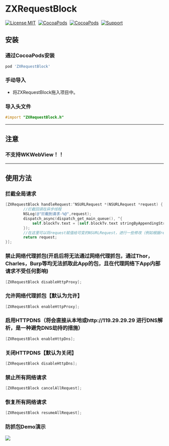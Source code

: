 # ZXRequestBlock
[![License MIT](https://img.shields.io/badge/license-MIT-green.svg?style=flat)](https://raw.githubusercontent.com/smilezxlee/ZXRequestBlock/master/LICENSE)&nbsp;
[![CocoaPods](http://img.shields.io/cocoapods/v/ZXRequestBlock.svg?style=flat)](http://cocoapods.org/?q=ZXRequestBlock)&nbsp;
[![CocoaPods](http://img.shields.io/cocoapods/p/ZXRequestBlock.svg?style=flat)](http://cocoapods.org/?q=ZXRequestBlock)&nbsp;
[![Support](https://img.shields.io/badge/support-iOS%208.0%2B%20-blue.svg?style=flat)](https://www.apple.com/nl/ios/)&nbsp;
## 安装
### 通过CocoaPods安装
```ruby
pod 'ZXRequestBlock'
```
### 手动导入
* 将ZXRequestBlock拖入项目中。

### 导入头文件
```objective-c
#import "ZXRequestBlock.h"
```
***

## 注意

### 不支持WKWebView！！

***

## 使用方法

### 拦截全局请求
```objective-c
[ZXRequestBlock handleRequest:^NSURLRequest *(NSURLRequest *request) {
        //拦截回调在异步线程
        NSLog(@"拦截到请求-%@",request);
        dispatch_async(dispatch_get_main_queue(), ^{
            self.blockTv.text = [self.blockTv.text stringByAppendingString:[NSString stringWithFormat:@"拦截到请求--%@\n",request]];
        });
        //在这里可以将request赋值给可变的NSURLRequest，进行一些修改（例如根据request的url过滤单独对一些请求的请求体进行修改等）然后再return，达到修改request的目的。
        return request;
}];
```
### 禁止网络代理抓包(开启后将无法通过网络代理抓包，通过Thor，Charles，Burp等均无法抓取此App的包，且在代理网络下App内部请求不受任何影响)
```objective-c
[ZXRequestBlock disableHttpProxy];
```
### 允许网络代理抓包【默认为允许】
```objective-c
[ZXRequestBlock enableHttpProxy];
```
### 启用HTTPDNS（将会直接从本地或http://119.29.29.29 进行DNS解析，是一种避免DNS劫持的措施）
```objective-c
[ZXRequestBlock enableHttpDns];
```
### 关闭HTTPDNS【默认为关闭】
```objective-c
[ZXRequestBlock disableHttpDns];
```
### 禁止所有网络请求
```objective-c
[ZXRequestBlock cancelAllRequest];
```
### 恢复所有网络请求
```objective-c
[ZXRequestBlock resumeAllRequest];
```
### 防抓包Demo演示
<img src="http://www.zxlee.cn/ZXRequestBlockDemo1.gif"/>




